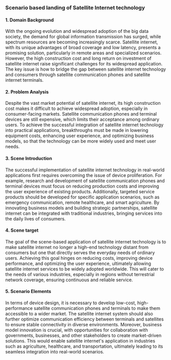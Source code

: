 ### Scenario based landing of Satellite Internet technology

#### 1. Domain Background

With the ongoing evolution and widespread adoption of the big data society, the demand for global information transmission has surged, while spectrum resources are becoming increasingly scarce. Satellite internet, with its unique advantages of broad coverage and low latency, presents a promising solution, particularly in remote areas and specialized scenarios. However, the high construction cost and long return on investment of satellite internet raise significant challenges for its widespread application. The key issue is how to bridge the gap between satellite internet technology and consumers through satellite communication phones and satellite internet terminals.

#### 2. Problem Analysis

Despite the vast market potential of satellite internet, its high construction cost makes it difficult to achieve widespread adoption, especially in consumer-facing markets. Satellite communication phones and terminal devices are still expensive, which limits their acceptance among ordinary users. To achieve the successful integration of satellite internet technology into practical applications, breakthroughs must be made in lowering equipment costs, enhancing user experience, and optimizing business models, so that the technology can be more widely used and meet user needs.

#### 3. Scene Introduction

The successful implementation of satellite internet technology in real-world applications first requires overcoming the issue of device proliferation. For example, research and development of satellite communication phones and terminal devices must focus on reducing production costs and improving the user experience of existing products. Additionally, targeted service products should be developed for specific application scenarios, such as emergency communication, remote healthcare, and smart agriculture. By innovating business models and building strategic partnerships, satellite internet can be integrated with traditional industries, bringing services into the daily lives of consumers.

#### 4. Scene target

The goal of the scene-based application of satellite internet technology is to make satellite internet no longer a high-end technology distant from consumers but one that directly serves the everyday needs of ordinary users. Achieving this goal hinges on reducing costs, improving device performance, and optimizing the user experience, ultimately allowing satellite internet services to be widely adopted worldwide. This will cater to the needs of various industries, especially in regions without terrestrial network coverage, ensuring continuous and reliable service.

#### 5. Scenario Elements

In terms of device design, it is necessary to develop low-cost, high-performance satellite communication phones and terminals to make them accessible to a wider market. The satellite internet system should also further optimize communication efficiency between terminals and satellites to ensure stable connectivity in diverse environments. Moreover, business model innovation is crucial, with opportunities for collaboration with governments, businesses, and other stakeholders to create market-driven solutions. This would enable satellite internet's application in industries such as agriculture, healthcare, and transportation, ultimately leading to its seamless integration into real-world scenarios.
